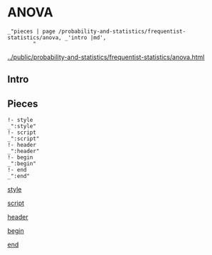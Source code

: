 # ANOVA

    _"pieces | page /probability-and-statistics/frequentist-statistics/anova, _'intro |md',
            "

[../public/probability-and-statistics/frequentist-statistics/anova.html](# "save:")


## Intro

## Pieces

    !- style
    _":style"
    !- script
    _":script"
    !- header
    _":header"
    !- begin
    _":begin"
    !- end
    _":end"

[style]() 

[script]()

[header]()

[begin]()

[end]()

